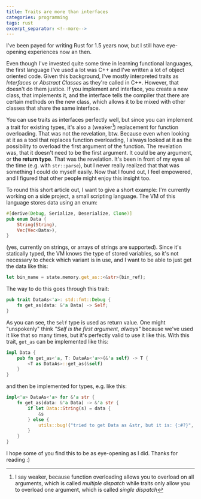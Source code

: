```yaml
--- 
title: Traits are more than interfaces
categories: programming
tags: rust
excerpt_separator: <!--more-->
--- 
```


<!--more-->

I've been payed for writing Rust for 1.5 years now, but I still have
eye-opening experiences now an then.

Even though I've invested quite some time in learning functional languages,
the first language I've used a lot was C++ and I've written a lot of object
oriented code. Given this background, I've mostly interpreted traits as
_Interfaces_ or _Abstract Classes_ as they're called in C++. However, that
doesn't do them justice. If you implement and interface, you create a new
class, that implements it, and the interface tells the compiler that there are
certain methods on the new class, which allows it to be mixed with other
classes that share the same interface.

You can use traits as interfaces perfectly well, but since you can implement a
trait for existing types, it's also a (weaker[^1]) replacement for function
overloading. That was not the revelation, btw. Because even when looking at it
as a tool that replaces function overloading, I always looked at it as the
possibility to overload the first argument of the function. The revelation was,
that it doesn't need to be the first argument. It could be any argument,
or **the return type**. That was the revelation. It's been in front of
my eyes all the time (e.g. with `str::parse`), but I never really realized that
that was something I could do myself easily. Now that I found out, I feel
empowered, and I figured that other people might enjoy this insight too. 

To round this short article out, I want to give a short example:
I'm currently working on a side project, a small scripting language. The VM of
this language stores data using an enum:

```rust
#[derive(Debug, Serialize, Deserialize, Clone)]
pub enum Data {
    String(String),
    Vec(Vec<Data>),
}
```

(yes, currently on strings, or arrays of strings are supported). Since it's
statically typed, the VM knows the type of stored variables, so it's not
necessary to check which variant is in use, and I want to be able to just get
the data like this:

```rust
let bin_name = state.memory.get_as::<&str>(bin_ref);
```

The way to do this goes through this trait:

```rust
pub trait DataAs<'a>: std::fmt::Debug {
    fn get_as(data: &'a Data) -> Self;
}
```

As you can see, the `Self` type is used as return value. One might "unspokenly"
think *"Self is the first argument, always"* because we've used it like that so
many times, but it's perfectly valid to use it like this. With this trait,
`get_as` can be implemented like this:

```rust
impl Data {
    pub fn get_as<'a, T: DataAs<'a>>(&'a self) -> T {
        <T as DataAs>::get_as(&self)
    }
}
```

and then be implemented for types, e.g. like this:

```rust
impl<'a> DataAs<'a> for &'a str {
    fn get_as(data: &'a Data) -> &'a str {
        if let Data::String(s) = data {
            &s
        } else {
            utils::bug!("tried to get Data as &str, but it is: {:#?}", data);
        }
    }
}
```

I hope some of you find this to be as eye-opening as I did.
Thanks for reading :)

[^1]: I say weaker, because function overloading allows you to overload on all
    arguments, which is called *multiple dispatch* while traits only allow you to
    overload one argument, which is called *single dispatch*
